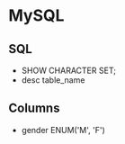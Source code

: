 # MySQL #

## SQL ##

* SHOW CHARACTER SET;
* desc table_name

## Columns ##

* gender ENUM('M', 'F')
